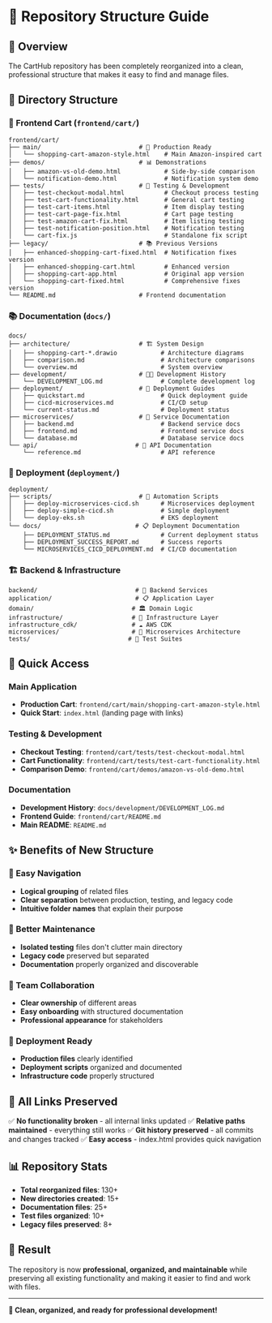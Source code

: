 # 📁 Repository Structure Guide

## 🎯 Overview
The CartHub repository has been completely reorganized into a clean, professional structure that makes it easy to find and manage files.

## 📂 Directory Structure

### 🛒 Frontend Cart (`frontend/cart/`)
```
frontend/cart/
├── main/                           # 🚀 Production Ready
│   └── shopping-cart-amazon-style.html    # Main Amazon-inspired cart
├── demos/                          # 📊 Demonstrations  
│   ├── amazon-vs-old-demo.html            # Side-by-side comparison
│   └── notification-demo.html             # Notification system demo
├── tests/                          # 🧪 Testing & Development
│   ├── test-checkout-modal.html           # Checkout process testing
│   ├── test-cart-functionality.html       # General cart testing
│   ├── test-cart-items.html               # Item display testing
│   ├── test-cart-page-fix.html            # Cart page testing
│   ├── test-amazon-cart-fix.html          # Item listing testing
│   ├── test-notification-position.html    # Notification testing
│   └── cart-fix.js                        # Standalone fix script
├── legacy/                         # 📚 Previous Versions
│   ├── enhanced-shopping-cart-fixed.html  # Notification fixes version
│   ├── enhanced-shopping-cart.html        # Enhanced version
│   ├── shopping-cart-app.html             # Original app version
│   └── shopping-cart-fixed.html           # Comprehensive fixes version
└── README.md                       # Frontend documentation
```

### 📚 Documentation (`docs/`)
```
docs/
├── architecture/                   # 🏗️ System Design
│   ├── shopping-cart-*.drawio            # Architecture diagrams
│   ├── comparison.md                     # Architecture comparisons
│   └── overview.md                       # System overview
├── development/                    # 👨‍💻 Development History
│   └── DEVELOPMENT_LOG.md                # Complete development log
├── deployment/                     # 🚀 Deployment Guides
│   ├── quickstart.md                     # Quick deployment guide
│   ├── cicd-microservices.md             # CI/CD setup
│   └── current-status.md                 # Deployment status
├── microservices/                  # 🔧 Service Documentation
│   ├── backend.md                        # Backend service docs
│   ├── frontend.md                       # Frontend service docs
│   └── database.md                       # Database service docs
└── api/                           # 📡 API Documentation
    └── reference.md                      # API reference
```

### 🚀 Deployment (`deployment/`)
```
deployment/
├── scripts/                        # 🔧 Automation Scripts
│   ├── deploy-microservices-cicd.sh      # Microservices deployment
│   ├── deploy-simple-cicd.sh             # Simple deployment
│   └── deploy-eks.sh                     # EKS deployment
└── docs/                          # 📋 Deployment Documentation
    ├── DEPLOYMENT_STATUS.md              # Current deployment status
    ├── DEPLOYMENT_SUCCESS_REPORT.md      # Success reports
    └── MICROSERVICES_CICD_DEPLOYMENT.md  # CI/CD documentation
```

### 🏗️ Backend & Infrastructure
```
backend/                           # 🔧 Backend Services
application/                       # 📋 Application Layer
domain/                           # 🏛️ Domain Logic
infrastructure/                   # 🔌 Infrastructure Layer
infrastructure_cdk/               # ☁️ AWS CDK
microservices/                    # 🔄 Microservices Architecture
tests/                           # 🧪 Test Suites
```

## 🚀 Quick Access

### Main Application
- **Production Cart**: `frontend/cart/main/shopping-cart-amazon-style.html`
- **Quick Start**: `index.html` (landing page with links)

### Testing & Development
- **Checkout Testing**: `frontend/cart/tests/test-checkout-modal.html`
- **Cart Functionality**: `frontend/cart/tests/test-cart-functionality.html`
- **Comparison Demo**: `frontend/cart/demos/amazon-vs-old-demo.html`

### Documentation
- **Development History**: `docs/development/DEVELOPMENT_LOG.md`
- **Frontend Guide**: `frontend/cart/README.md`
- **Main README**: `README.md`

## ✨ Benefits of New Structure

### 🎯 Easy Navigation
- **Logical grouping** of related files
- **Clear separation** between production, testing, and legacy code
- **Intuitive folder names** that explain their purpose

### 🔧 Better Maintenance
- **Isolated testing** files don't clutter main directory
- **Legacy code** preserved but separated
- **Documentation** properly organized and discoverable

### 👥 Team Collaboration
- **Clear ownership** of different areas
- **Easy onboarding** with structured documentation
- **Professional appearance** for stakeholders

### 🚀 Deployment Ready
- **Production files** clearly identified
- **Deployment scripts** organized and documented
- **Infrastructure code** properly structured

## 🔗 All Links Preserved

✅ **No functionality broken** - all internal links updated
✅ **Relative paths maintained** - everything still works
✅ **Git history preserved** - all commits and changes tracked
✅ **Easy access** - index.html provides quick navigation

## 📊 Repository Stats

- **Total reorganized files**: 130+
- **New directories created**: 15+
- **Documentation files**: 25+
- **Test files organized**: 10+
- **Legacy files preserved**: 8+

## 🎉 Result

The repository is now **professional, organized, and maintainable** while preserving all existing functionality and making it easier to find and work with files.

---

**🎯 Clean, organized, and ready for professional development!**
